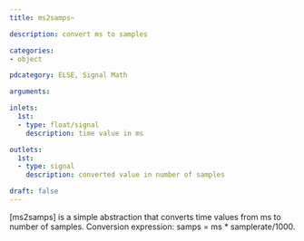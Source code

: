 ```yaml
---
title: ms2samps~

description: convert ms to samples

categories:
- object

pdcategory: ELSE, Signal Math

arguments:

inlets:
  1st:
  - type: float/signal
    description: time value in ms

outlets:
  1st:
  - type: signal
    description: converted value in number of samples

draft: false
---
```


[ms2samps] is a simple abstraction that converts time values from ms to number of samples. 
Conversion expression: samps = ms * samplerate/1000.
